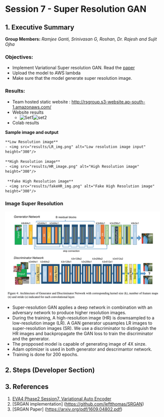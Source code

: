 # Session 7 - Super Resolution GAN


## 1. Executive Summary
**Group Members:** *Ramjee Ganti, Srinivasan G, Roshan, Dr. Rajesh and Sujit Ojha*

### **Objectives**:

- Implement Variational Super resolution GAN. Read the [paper](https://arxiv.org/pdf/1609.04802.pdf) 
- Upload the model to AWS lambda
- Make sure that the model generate super resolution image.

### **Results**:

- Team hosted static website : http://rsgroup.s3-website.ap-south-1.amazonaws.com/
- Website results
    - <img src="results/website_results1.png" alt="Set1" height="300"/><img src="results/website_results2.png" alt="set2" height="300"/>
- Colab results

 **Sample image and output**

    **Low Resolution image**
    - <img src="results/LR_img.png" alt="Low resolution image input" height="300"/>
    
    **High Resolution image**
    - <img src="results/HR_image.png" alt="High Resolution image" height="300"/>
    
     **Fake High Resolution image**
    - <img src="results/fakeHR_img.png" alt="Fake High Resolution image" height="300"/>
    



### **Image Super Resolution**

![Image](https://github.com/EVA4-RS-Group/Phase2/blob/master/S8/SR_GAN/results/SRGAN.png)

- Super-resolution GAN applies a deep network in combination with an adversary network to produce higher resolution images.   
- During the training, A high-resolution image (HR) is downsampled to a low-resolution image (LR). 
  A GAN generator upsamples LR images to super-resolution images (SR). 
  We use a discriminator to distinguish the HR images and backpropagate the GAN loss to train the discriminator and the generator.
- The propposed model is capable of generating image of 4X sinze.
- Adam optimizer is used in both generator and descrimantor network.
- Training is done for 200 epochs.


## 2. Steps (Developer Section)

## 3. References

1. [EVA4 Phase2 Session7, Variational Auto Encoder](https://theschoolof.ai/)
2. [SRGAN implementation] (https://github.com/leftthomas/SRGAN)
3. [SRGAN Paper] (https://arxiv.org/pdf/1609.04802.pdf)

